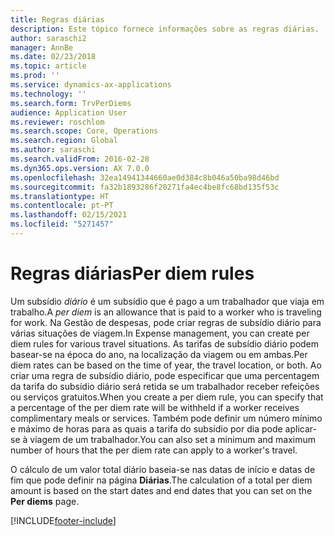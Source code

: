 ```yaml
---
title: Regras diárias
description: Este tópico fornece informações sobre as regras diárias.
author: saraschi2
manager: AnnBe
ms.date: 02/23/2018
ms.topic: article
ms.prod: ''
ms.service: dynamics-ax-applications
ms.technology: ''
ms.search.form: TrvPerDiems
audience: Application User
ms.reviewer: roschlom
ms.search.scope: Core, Operations
ms.search.region: Global
ms.author: saraschi
ms.search.validFrom: 2016-02-28
ms.dyn365.ops.version: AX 7.0.0
ms.openlocfilehash: 32ea14941344660ae0d384c8b046a50ba98d46bd
ms.sourcegitcommit: fa32b1893286f20271fa4ec4be8fc68bd135f53c
ms.translationtype: HT
ms.contentlocale: pt-PT
ms.lasthandoff: 02/15/2021
ms.locfileid: "5271457"
---
```

# <a name="per-diem-rules"></a><span data-ttu-id="281ea-103">Regras diárias</span><span class="sxs-lookup"><span data-stu-id="281ea-103">Per diem rules</span></span>

<span data-ttu-id="281ea-104">Um subsídio *diário* é um subsídio que é pago a um trabalhador que viaja em trabalho.</span><span class="sxs-lookup"><span data-stu-id="281ea-104">A *per diem* is an allowance that is paid to a worker who is traveling for work.</span></span> <span data-ttu-id="281ea-105">Na Gestão de despesas, pode criar regras de subsídio diário para várias situações de viagem.</span><span class="sxs-lookup"><span data-stu-id="281ea-105">In Expense management, you can create per diem rules for various travel situations.</span></span> <span data-ttu-id="281ea-106">As tarifas de subsídio diário podem basear-se na época do ano, na localização da viagem ou em ambas.</span><span class="sxs-lookup"><span data-stu-id="281ea-106">Per diem rates can be based on the time of year, the travel location, or both.</span></span> <span data-ttu-id="281ea-107">Ao criar uma regra de subsídio diário, pode especificar que uma percentagem da tarifa do subsídio diário será retida se um trabalhador receber refeições ou serviços gratuitos.</span><span class="sxs-lookup"><span data-stu-id="281ea-107">When you create a per diem rule, you can specify that a percentage of the per diem rate will be withheld if a worker receives complimentary meals or services.</span></span> <span data-ttu-id="281ea-108">Também pode definir um número mínimo e máximo de horas para as quais a tarifa do subsídio por dia pode aplicar-se à viagem de um trabalhador.</span><span class="sxs-lookup"><span data-stu-id="281ea-108">You can also set a minimum and maximum number of hours that the per diem rate can apply to a worker's travel.</span></span>

<span data-ttu-id="281ea-109">O cálculo de um valor total diário baseia-se nas datas de início e datas de fim que pode definir na página **Diárias**.</span><span class="sxs-lookup"><span data-stu-id="281ea-109">The calculation of a total per diem amount is based on the start dates and end dates that you can set on the **Per diems** page.</span></span>


[!INCLUDE[footer-include](../includes/footer-banner.md)]